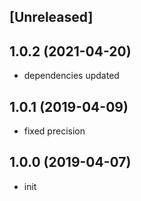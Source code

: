 ## [Unreleased]

## 1.0.2 (2021-04-20)

* dependencies updated

## 1.0.1 (2019-04-09)

* fixed precision

## 1.0.0 (2019-04-07)

* init
